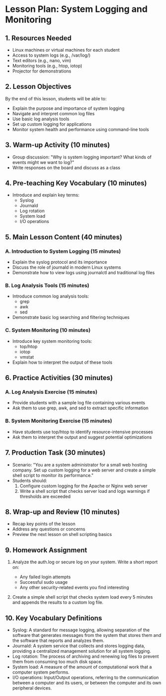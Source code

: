# Lesson Plan: System Logging and Monitoring

## 1. Resources Needed

- Linux machines or virtual machines for each student
- Access to system logs (e.g., /var/log/)
- Text editors (e.g., nano, vim)
- Monitoring tools (e.g., htop, iotop)
- Projector for demonstrations

## 2. Lesson Objectives

By the end of this lesson, students will be able to:
- Explain the purpose and importance of system logging
- Navigate and interpret common log files
- Use basic log analysis tools
- Set up custom logging for applications
- Monitor system health and performance using command-line tools

## 3. Warm-up Activity (10 minutes)

- Group discussion: "Why is system logging important? What kinds of events might we want to log?"
- Write responses on the board and discuss as a class

## 4. Pre-teaching Key Vocabulary (10 minutes)

- Introduce and explain key terms:
  - Syslog
  - Journald
  - Log rotation
  - System load
  - I/O operations

## 5. Main Lesson Content (40 minutes)

### A. Introduction to System Logging (15 minutes)
- Explain the syslog protocol and its importance
- Discuss the role of journald in modern Linux systems
- Demonstrate how to view logs using journalctl and traditional log files

### B. Log Analysis Tools (15 minutes)
- Introduce common log analysis tools:
  - grep
  - awk
  - sed
- Demonstrate basic log searching and filtering techniques

### C. System Monitoring (10 minutes)
- Introduce key system monitoring tools:
  - top/htop
  - iotop
  - vmstat
- Explain how to interpret the output of these tools

## 6. Practice Activities (30 minutes)

### A. Log Analysis Exercise (15 minutes)
- Provide students with a sample log file containing various events
- Ask them to use grep, awk, and sed to extract specific information

### B. System Monitoring Exercise (15 minutes)
- Have students use top/htop to identify resource-intensive processes
- Ask them to interpret the output and suggest potential optimizations

## 7. Production Task (30 minutes)

- Scenario: "You are a system administrator for a small web hosting company. Set up custom logging for a web server and create a simple shell script to monitor its performance."
- Students should:
  1. Configure custom logging for the Apache or Nginx web server
  2. Write a shell script that checks server load and logs warnings if thresholds are exceeded

## 8. Wrap-up and Review (10 minutes)

- Recap key points of the lesson
- Address any questions or concerns
- Preview the next lesson on shell scripting basics

## 9. Homework Assignment

1. Analyze the auth.log or secure log on your system. Write a short report on:
   - Any failed login attempts
   - Successful sudo usage
   - Any other security-related events you find interesting

2. Create a simple shell script that checks system load every 5 minutes and appends the results to a custom log file.

## 10. Key Vocabulary Definitions

- Syslog: A standard for message logging, allowing separation of the software that generates messages from the system that stores them and the software that reports and analyzes them.
- Journald: A system service that collects and stores logging data, providing a centralized management solution for all system logging.
- Log rotation: The process of archiving and renewing log files to prevent them from consuming too much disk space.
- System load: A measure of the amount of computational work that a computer system performs.
- I/O operations: Input/Output operations, referring to the communication between a computer and its users, or between the computer and its own peripheral devices.